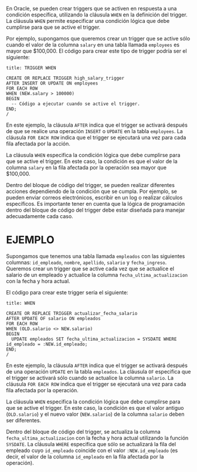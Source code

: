 En Oracle, se pueden crear triggers que se activen en respuesta a una condición específica, utilizando la cláusula `WHEN` en la definición del trigger. La cláusula `WHEN` permite especificar una condición lógica que debe cumplirse para que se active el trigger.

Por ejemplo, supongamos que queremos crear un trigger que se active sólo cuando el valor de la columna `salary` en una tabla llamada `employees` es mayor que $100,000. El código para crear este tipo de trigger podría ser el siguiente:

```ad-important
title: TRIGGER WHEN
```
```
CREATE OR REPLACE TRIGGER high_salary_trigger
AFTER INSERT OR UPDATE ON employees
FOR EACH ROW
WHEN (NEW.salary > 100000)
BEGIN
  -- Código a ejecutar cuando se active el trigger.
END;
/
```

En este ejemplo, la cláusula `AFTER` indica que el trigger se activará después de que se realice una operación `INSERT` o `UPDATE` en la tabla `employees`. La cláusula `FOR EACH ROW` indica que el trigger se ejecutará una vez para cada fila afectada por la acción.

La cláusula `WHEN` especifica la condición lógica que debe cumplirse para que se active el trigger. En este caso, la condición es que el valor de la columna `salary` en la fila afectada por la operación sea mayor que $100,000.

Dentro del bloque de código del trigger, se pueden realizar diferentes acciones dependiendo de la condición que se cumpla. Por ejemplo, se pueden enviar correos electrónicos, escribir en un log o realizar cálculos específicos. Es importante tener en cuenta que la lógica de programación dentro del bloque de código del trigger debe estar diseñada para manejar adecuadamente cada caso.

# EJEMPLO

Supongamos que tenemos una tabla llamada `empleados` con las siguientes columnas: `id_empleado`, `nombre`, `apellido`, `salario` y `fecha_ingreso`. Queremos crear un trigger que se active cada vez que se actualice el salario de un empleado y actualice la columna `fecha_ultima_actualizacion` con la fecha y hora actual.

El código para crear este trigger sería el siguiente:

```ad-example
title: WHEN
```
```
CREATE OR REPLACE TRIGGER actualizar_fecha_salario
AFTER UPDATE OF salario ON empleados
FOR EACH ROW
WHEN (OLD.salario <> NEW.salario)
BEGIN
  UPDATE empleados SET fecha_ultima_actualizacion = SYSDATE WHERE id_empleado = :NEW.id_empleado;
END;
/
```

En este ejemplo, la cláusula `AFTER` indica que el trigger se activará después de una operación `UPDATE` en la tabla `empleados`. La cláusula `OF` especifica que el trigger se activará sólo cuando se actualice la columna `salario`. La cláusula `FOR EACH ROW` indica que el trigger se ejecutará una vez para cada fila afectada por la operación.

La cláusula `WHEN` especifica la condición lógica que debe cumplirse para que se active el trigger. En este caso, la condición es que el valor antiguo (`OLD.salario`) y el nuevo valor (`NEW.salario`) de la columna `salario` deben ser diferentes.

Dentro del bloque de código del trigger, se actualiza la columna `fecha_ultima_actualizacion` con la fecha y hora actual utilizando la función `SYSDATE`. La cláusula `WHERE` especifica que sólo se actualizará la fila del empleado cuyo `id_empleado` coincide con el valor `:NEW.id_empleado` (es decir, el valor de la columna `id_empleado` en la fila afectada por la operación).